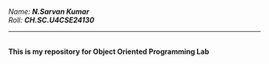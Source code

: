 *Name:*  ***N.Sarvan Kumar***
<br>
*Roll:*  ***CH.SC.U4CSE24130***
<br>
<hr>
<br>
<b>This is my repository for Object Oriented Programming Lab</b>

